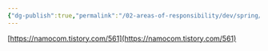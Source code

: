 ```yaml
---
{"dg-publish":true,"permalink":"/02-areas-of-responsibility/dev/spring/spock-test/","tags":["spock","test","troubleshooting","issue","dev"],"noteIcon":""}
---
```



[https://namocom.tistory.com/561](https://namocom.tistory.com/561)